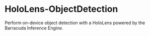 # HoloLens-ObjectDetection
Perform on-device object detection with a HoloLens powered by the Barracuda Inference Engine. 
